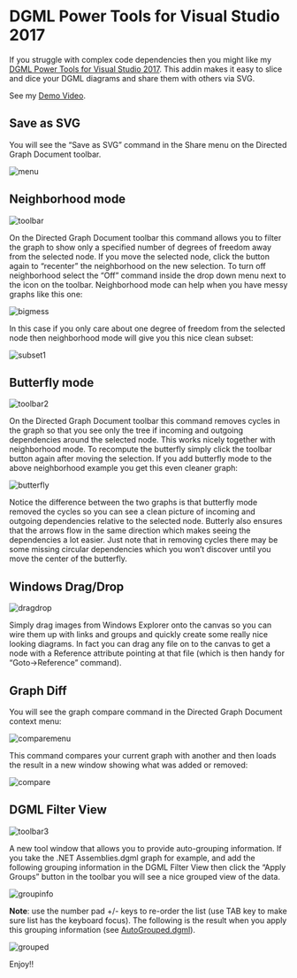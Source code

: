 
# DGML Power Tools for Visual Studio 2017

If you struggle with complex code dependencies then you might like my [DGML Power Tools for Visual Studio 2017](https://marketplace.visualstudio.com/items?itemName=ChrisLovett.DgmlPowerTools2017).  This addin makes it easy to slice and dice your DGML diagrams and share them with others via SVG.

See my [Demo Video](http://lovettsoftware.com/videos/DGMLPowerTools.mp4).

## Save as SVG
You will see the “Save as SVG” command in the Share menu on the Directed Graph Document toolbar.

![menu](menu.png)
 
## Neighborhood mode

![toolbar](toolbar.png)

On the Directed Graph Document toolbar this command allows you to filter the graph to show only a specified number of degrees of freedom away from the selected node.  If you move the selected node, click the button again to “recenter” the neighborhood on the new selection.  To turn off neighborhood select the “Off” command inside the drop down menu next to the icon on the toolbar.
Neighborhood mode can help when you have messy graphs like this one:

![bigmess](bigmess.png)

In this case if you only care about one degree of freedom from the selected node then neighborhood mode will give you this nice clean subset:

![subset1](subset1.png)

## Butterfly mode

![toolbar2](toolbar2.png) 

On the Directed Graph Document toolbar this command removes cycles in the graph so that you see only the tree if incoming and outgoing dependencies around the selected node.  This works nicely together with neighborhood mode.  To recompute the butterfly simply click the toolbar button again after moving the selection.  If you add butterfly mode to the above neighborhood example you get this even cleaner graph:

![butterfly](butterfly.png) 

Notice the difference between the two graphs is that butterfly mode removed the cycles so you can see a clean picture of incoming and outgoing dependencies relative to the selected node.   Butterly also ensures that the arrows flow in the same direction which makes seeing the dependencies a lot easier.  Just note that in removing cycles there may be some missing circular dependencies which you won’t discover until you move the center of the butterfly.

## Windows Drag/Drop

![dragdrop](dragdrop.png)

Simply drag images from Windows Explorer onto the canvas so you can wire them up with links and groups and quickly create some really nice looking diagrams.  In fact you can drag any file on to the canvas to get a node with a Reference attribute pointing at that file
(which is then handy for “Goto->Reference” command).

## Graph Diff

You will see the graph compare command in the Directed Graph Document context menu:

![comparemenu](comparemenu.png)

This command compares your current graph with another and then loads the result in a new window showing what was added or removed:

![compare](compare.png)

## DGML Filter View

![toolbar3](toolbar3.png) 

A new tool window that allows you to provide auto-grouping information.  If you take the .NET Assemblies.dgml graph for example, and add the following grouping information in the DGML Filter View then click the “Apply Groups” button in the toolbar you will see a nice grouped view of the data.

![groupinfo](groupinfo.png)

**Note**: use the number pad +/- keys to re-order the list (use TAB key to make sure list has the keyboard focus).
The following is the result when you apply this grouping information (see [AutoGrouped.dgml](http://www.lovettsoftware.com/LovettSoftware/dgml/Demos/.NET4.0/AutoGrouped.dgml)).


![grouped](/posts/dgml_power_tools/grouped.png)


Enjoy!!